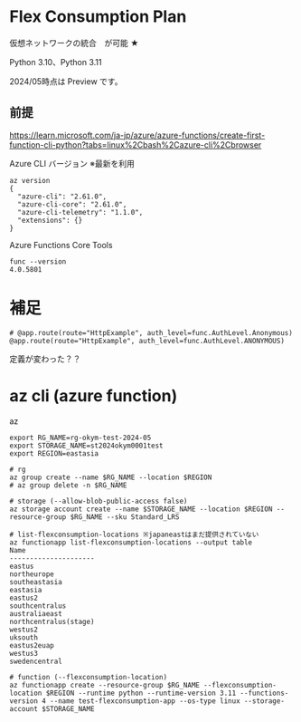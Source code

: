 # Flex Consumption Plan

仮想ネットワークの統合　が可能 ★

Python 3.10、Python 3.11

2024/05時点は Preview です。

## 前提
https://learn.microsoft.com/ja-jp/azure/azure-functions/create-first-function-cli-python?tabs=linux%2Cbash%2Cazure-cli%2Cbrowser

Azure CLI バージョン ※最新を利用
```
az version
{
  "azure-cli": "2.61.0",
  "azure-cli-core": "2.61.0",
  "azure-cli-telemetry": "1.1.0",
  "extensions": {}
}
```

Azure Functions Core Tools
```
func --version
4.0.5801
```

# 補足

```
# @app.route(route="HttpExample", auth_level=func.AuthLevel.Anonymous)
@app.route(route="HttpExample", auth_level=func.AuthLevel.ANONYMOUS)
```
定義が変わった？？

# az cli (azure function)
az 
```
export RG_NAME=rg-okym-test-2024-05
export STORAGE_NAME=st2024okym0001test
export REGION=eastasia

# rg
az group create --name $RG_NAME --location $REGION
# az group delete -n $RG_NAME

# storage (--allow-blob-public-access false)
az storage account create --name $STORAGE_NAME --location $REGION --resource-group $RG_NAME --sku Standard_LRS

# list-flexconsumption-locations ※japaneastはまだ提供されていない
az functionapp list-flexconsumption-locations --output table
Name
---------------------
eastus
northeurope
southeastasia
eastasia
eastus2
southcentralus
australiaeast
northcentralus(stage)
westus2
uksouth
eastus2euap
westus3
swedencentral

# function (--flexconsumption-location)
az functionapp create --resource-group $RG_NAME --flexconsumption-location $REGION --runtime python --runtime-version 3.11 --functions-version 4 --name test-flexconsumption-app --os-type linux --storage-account $STORAGE_NAME
```
